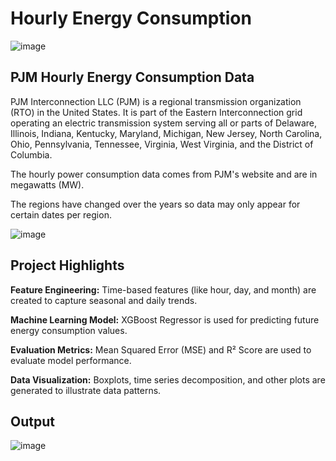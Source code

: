 # Hourly Energy Consumption
![image](https://github.com/user-attachments/assets/d3f002ba-5ce9-4d4b-9d4d-6b4c2b9e6d51)

## PJM Hourly Energy Consumption Data
PJM Interconnection LLC (PJM) is a regional transmission organization (RTO) in the United States. It is part of the Eastern Interconnection grid operating an electric transmission system serving all or parts of Delaware, Illinois, Indiana, Kentucky, Maryland, Michigan, New Jersey, North Carolina, Ohio, Pennsylvania, Tennessee, Virginia, West Virginia, and the District of Columbia.

The hourly power consumption data comes from PJM's website and are in megawatts (MW).

The regions have changed over the years so data may only appear for certain dates per region.

![image](https://github.com/user-attachments/assets/0fc32449-9e2d-4ea1-a138-8213de7babc9)

## Project Highlights
**Feature Engineering:** Time-based features (like hour, day, and month) are created to capture seasonal and daily trends.

**Machine Learning Model:** XGBoost Regressor is used for predicting future energy consumption values.

**Evaluation Metrics:** Mean Squared Error (MSE) and R² Score are used to evaluate model performance.

**Data Visualization:** Boxplots, time series decomposition, and other plots are generated to illustrate data patterns.

## Output 
![image](https://github.com/user-attachments/assets/f570fd1e-69e4-4079-9748-195857789377)
